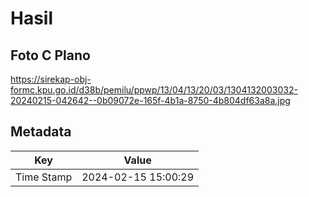 # Hasil

## Foto C Plano

https://sirekap-obj-formc.kpu.go.id/d38b/pemilu/ppwp/13/04/13/20/03/1304132003032-20240215-042642--0b09072e-165f-4b1a-8750-4b804df63a8a.jpg


## Metadata

| Key        | Value               |
| ---------- | ------------------- |
| Time Stamp | 2024-02-15 15:00:29 |



